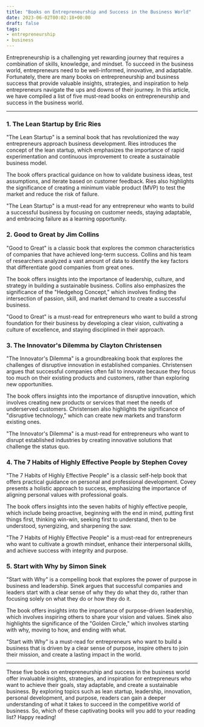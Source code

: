 ```yaml
---
title: "Books on Entrepreneurship and Success in the Business World"
date: 2023-06-02T00:02:18+00:00
draft: false
tags:
- entrepreneurship
- business
---
```


Entrepreneurship is a challenging yet rewarding journey that requires a combination of skills, knowledge, and mindset. To succeed in the business world, entrepreneurs need to be well-informed, innovative, and adaptable. Fortunately, there are many books on entrepreneurship and business success that provide valuable insights, strategies, and inspiration to help entrepreneurs navigate the ups and downs of their journey. In this article, we have compiled a list of five must-read books on entrepreneurship and success in the business world.

---

### 1. The Lean Startup by Eric Ries

"The Lean Startup" is a seminal book that has revolutionized the way entrepreneurs approach business development. Ries introduces the concept of the lean startup, which emphasizes the importance of rapid experimentation and continuous improvement to create a sustainable business model.

The book offers practical guidance on how to validate business ideas, test assumptions, and iterate based on customer feedback. Ries also highlights the significance of creating a minimum viable product (MVP) to test the market and reduce the risk of failure.

"The Lean Startup" is a must-read for any entrepreneur who wants to build a successful business by focusing on customer needs, staying adaptable, and embracing failure as a learning opportunity.

### 2. Good to Great by Jim Collins

"Good to Great" is a classic book that explores the common characteristics of companies that have achieved long-term success. Collins and his team of researchers analyzed a vast amount of data to identify the key factors that differentiate good companies from great ones.

The book offers insights into the importance of leadership, culture, and strategy in building a sustainable business. Collins also emphasizes the significance of the "Hedgehog Concept," which involves finding the intersection of passion, skill, and market demand to create a successful business.

"Good to Great" is a must-read for entrepreneurs who want to build a strong foundation for their business by developing a clear vision, cultivating a culture of excellence, and staying disciplined in their approach.

### 3. The Innovator's Dilemma by Clayton Christensen

"The Innovator's Dilemma" is a groundbreaking book that explores the challenges of disruptive innovation in established companies. Christensen argues that successful companies often fail to innovate because they focus too much on their existing products and customers, rather than exploring new opportunities.

The book offers insights into the importance of disruptive innovation, which involves creating new products or services that meet the needs of underserved customers. Christensen also highlights the significance of "disruptive technology," which can create new markets and transform existing ones.

"The Innovator's Dilemma" is a must-read for entrepreneurs who want to disrupt established industries by creating innovative solutions that challenge the status quo.

### 4. The 7 Habits of Highly Effective People by Stephen Covey

"The 7 Habits of Highly Effective People" is a classic self-help book that offers practical guidance on personal and professional development. Covey presents a holistic approach to success, emphasizing the importance of aligning personal values with professional goals.

The book offers insights into the seven habits of highly effective people, which include being proactive, beginning with the end in mind, putting first things first, thinking win-win, seeking first to understand, then to be understood, synergizing, and sharpening the saw.

"The 7 Habits of Highly Effective People" is a must-read for entrepreneurs who want to cultivate a growth mindset, enhance their interpersonal skills, and achieve success with integrity and purpose.

### 5. Start with Why by Simon Sinek

"Start with Why" is a compelling book that explores the power of purpose in business and leadership. Sinek argues that successful companies and leaders start with a clear sense of why they do what they do, rather than focusing solely on what they do or how they do it.

The book offers insights into the importance of purpose-driven leadership, which involves inspiring others to share your vision and values. Sinek also highlights the significance of the "Golden Circle," which involves starting with why, moving to how, and ending with what.

"Start with Why" is a must-read for entrepreneurs who want to build a business that is driven by a clear sense of purpose, inspire others to join their mission, and create a lasting impact in the world.

---

These five books on entrepreneurship and success in the business world offer invaluable insights, strategies, and inspiration for entrepreneurs who want to achieve their goals, stay adaptable, and create a sustainable business. By exploring topics such as lean startup, leadership, innovation, personal development, and purpose, readers can gain a deeper understanding of what it takes to succeed in the competitive world of business. So, which of these captivating books will you add to your reading list? Happy reading!